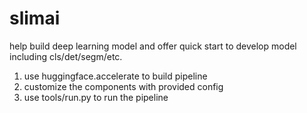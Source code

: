 # slimai
help build deep learning model and offer quick start to develop model including cls/det/segm/etc.

1. use huggingface.accelerate to build pipeline
2. customize the components with provided config
3. use tools/run.py to run the pipeline
